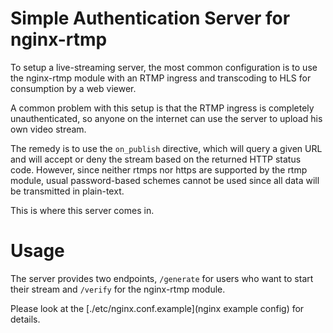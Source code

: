 # Simple Authentication Server for nginx-rtmp

To setup a live-streaming server, the most common configuration is
to use the nginx-rtmp module with an RTMP ingress and transcoding
to HLS for consumption by a web viewer.

A common problem with this setup is that the RTMP ingress is
completely unauthenticated, so anyone on the internet can use
the server to upload his own video stream.

The remedy is to use the `on_publish` directive, which will query
a given URL and will accept or deny the stream based on the returned
HTTP status code. However, since neither rtmps nor https are supported
by the rtmp module, usual password-based schemes cannot be used since
all data will be transmitted in plain-text.

This is where this server comes in. 

# Usage

The server provides two endpoints, `/generate` for users who want
to start their stream and `/verify` for the nginx-rtmp module.

Please look at the [./etc/nginx.conf.example](nginx example config)
for details.
